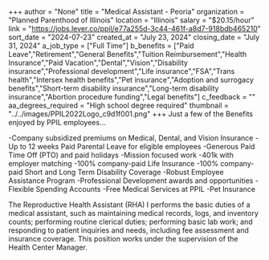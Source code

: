 +++
author = "None"
title = "Medical Assistant - Peoria"
organization = "Planned Parenthood of Illinois"
location = "Illinois"
salary = "$20.15/hour"
link = "https://jobs.lever.co/ppil/e77a255d-3c44-461f-a8d7-918bdb465210"
sort_date = "2024-07-23"
created_at = "July 23, 2024"
closing_date = "July 31, 2024"
a_job_type = ["Full Time"]
b_benefits = ["Paid Leave","Retirement","General Benefits","Tuition Reimbursement","Health Insurance","Paid Vacation","Dental","Vision","Disability insurance","Professional development","Life insurance","FSA","Trans health","Intersex health benefits","Pet insurance","Adoption and surrogacy benefits","Short-term disability insurance","Long-term disability insurance","Abortion procedure funding","Legal benefits"]
c_feedback = ""
aa_degrees_required = "High school degree required"
thumbnail = "../../images/PPIL2022Logo_c9d1f001.png"
+++
Just a few of the Benefits enjoyed by PPIL employees…

-Company subsidized premiums on Medical, Dental, and Vision Insurance
-Up to 12 weeks Paid Parental Leave for eligible employees
-Generous Paid Time Off (PTO) and paid holidays
-Mission focused work
-401k with employer matching
-100% company-paid Life Insurance
-100% company-paid Short and Long Term Disability Coverage
-Robust Employee Assistance Program
-Professional Development awards and opportunities
-Flexible Spending Accounts
-Free Medical Services at PPIL
-Pet Insurance

The Reproductive Health Assistant (RHA) I performs the basic duties of a medical assistant, such as maintaining medical records, logs, and inventory counts; performing routine clerical duties; performing basic lab work; and responding to patient inquiries and needs, including fee assessment and insurance coverage. This position works under the supervision of the Health Center Manager.